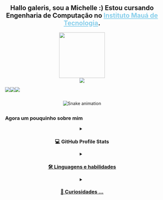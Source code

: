 <div align="center">
  <!– introdução –>
<h2>Hallo galeris, sou a Michelle :) Estou cursando Engenharia de Computação no <a style="color:#87CEEB" href="https://maua.br/"> Instituto Mauá de Tecnologia</a></u>.</h2> 

<div align="center">
   <!– gifzin –>
  <img height="150" src="https://media.discordapp.net/attachments/1142055725061906543/1142055739502903366/source.png?width=240&height=165"  />
</div>

<div align="center">
  <!– textin divertido –>
  <a href="https://github.com/Michelle-Hmzk/readme-typing-svg"><img src="https://readme-typing-svg.demolab.com/?lines=Sou%20muito%20curiosa%20:);Vivendo%20e%20apendendo%20:);&font=Fira%20Code&center=true&width=440&height=45&color=87CEEB&vCenter=true&size=22&pause=10" /></a>
</p>

<div align="center" style="display: flex;">
     <!– imagens com infos –>
     <a alt="email" href = "mailto:michellehmzk@gmail.com"><img src="https://img.shields.io/badge/-Gmail-%23333?style=for-the-badge&logo=gmail&logoColor=white" target="_blank"></a>
  <a alt="linkedin" href="https://www.linkedin.com/in/michelle-hmzk/" target="_blank"><img src="https://img.shields.io/badge/-LinkedIn-%230077B5?style=for-the-badge&logo=linkedin&logoColor=white" target="_blank"></a> 
   <a href="https://www.instagram.com/miti_mi/" target="_blank">
    <img src="https://img.shields.io/badge/-Instagram-%23E4405F?style=for-the-badge&logo=instagram&logoColor=white" target="_blank">
  </a>
</div>

##  
<div align="center">
  
  ![Snake animation](https://github.com/Michelle-Hmzk/Michelle-Hmzk/blob/output/github-contribution-grid-snake.svg)
 
</div>

## 
<h3 align="left">Agora um pouquinho sobre mim</h3>
<details> 
  <!– sobre o github –>
  <summary><h3>💻 GitHub Profile Stats</h3></summary>
    <div align="center">
  <a href="https://github.com/Michelle-Hmzk">
  <img height="135em" src="https://github-readme-stats.vercel.app/api?username=Michelle-Hmzk&show_icons=true&theme=tokyonight&include_all_commits=true&count_private=true"/>
  <img height="135em" src="https://github-readme-stats.vercel.app/api/top-langs/?username=Michelle-Hmzk&layout=compact&langs_count=7&theme=tokyonight"/>
</div>
</details>

<details> 
  <!– sobre habilidades –>
  <summary><h3>🛠 Linguagens e habilidades</h3></summary>
  <br/>
    <div align="center">

  <p>👨‍💻 Programação</p>
  <img src="https://cdn.jsdelivr.net/gh/devicons/devicon/icons/python/python-original.svg" height="30" alt="python logo"  />
  <img width="12" />
  <img src="https://cdn.jsdelivr.net/gh/devicons/devicon/icons/javascript/javascript-original.svg" height="30" alt="javascript logo"  />
  <img width="12" />  
  </p>
    
  <p>💻 Ferramentas</p>
  <img src="https://cdn.jsdelivr.net/gh/devicons/devicon/icons/figma/figma-original.svg" height="30" alt="figma logo"  />
  <img width="12" />
  <img src="https://cdn.jsdelivr.net/gh/devicons/devicon/icons/blender/blender-original.svg" height="30" alt="blender logo"  />
  <img width="12" />
  <img src="https://cdn.jsdelivr.net/gh/devicons/devicon/icons/gimp/gimp-original.svg" height="30" alt="gimp logo"  />
  <img width="12" />  
  <img src="https://cdn.jsdelivr.net/gh/devicons/devicon/icons/canva/canva-original.svg" height="30" alt="canva logo"  />
  </p>
</div>
</details>

<details> 
  <!– sobre mim –>
  <summary><h3>💬 Curiosidades ... <h3/></summary>
   <div align="center">
  - Amo gatos <br/>
  - Estudo tomando chá <br/>
  - Doces são meu ponto fraco <br/>
</div>
</details>
